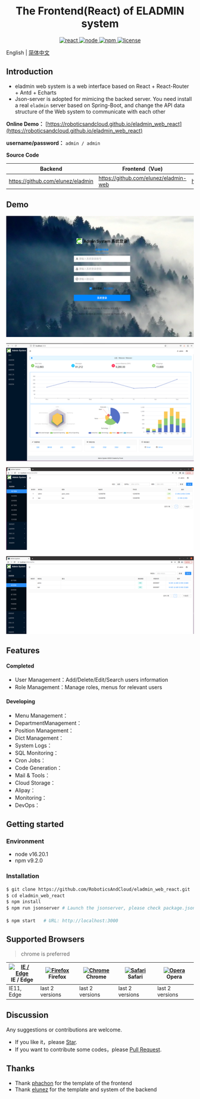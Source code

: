 <h1 style="text-align: center">The Frontend(React) of ELADMIN system </h1>

<p align="center">
  <a href="https://github.com/facebook/react/">
    <img src="https://img.shields.io/badge/react-18.1.0-brightgreen.svg" alt="react">
  </a>
  <a href="https://nodejs.org/en">
    <img src="https://img.shields.io/badge/node-16.20.1-brightgreen.svg" alt="node">
  </a>
  <a href="https://www.npmjs.com" rel="nofollow">
    <img src="https://img.shields.io/badge/npm-9.2.0-brightgreen.svg" alt="npm">
  </a>
  <a href="https://github.com/RoboticsAndCloud/eladmin_web_react/blob/main/LICENSE">
    <img src="https://img.shields.io/github/license/saltstack/salt" alt="license">
  </a>
</p>

English | [简体中文](./README.md) 

## Introduction
- eladmin web system is a web interface based on React + React-Router + Antd + Echarts 
- Json-server is adopted for mimicing the backed server. You need install a real `eladmin` server based on Spring-Boot, and change the API data structure of the Web system to communicate with each other

**Online Demo：**  [https://roboticsandcloud.github.io/eladmin_web_react](https://roboticsandcloud.github.io/eladmin_web_react)

**username/password：** `admin / admin`

**Source Code**

|   Backend  |   Frontend（Vue)  | Frontend（React) |
|--- | --- | --- |
|  https://github.com/elunez/eladmin   |  https://github.com/elunez/eladmin-web   |  https://github.com/RoboticsAndCloud/eladmin_web_react   

## Demo

<div align="center">
  
![](./docs/imgs/login1.jpg)

![](./docs/imgs/login.png)

![](./docs/imgs/account_list.png)

![](./docs/imgs/account_add.png)

</div>

## Features

#### Completed
- User Management：Add/Delete/Edit/Search users information 
- Role Management：Manage roles, menus for relevant users 

#### Developing
- Menu Management：
- DepartmentManagement：
- Position Management：
- Dict Management：
- System Logs：
- SQL Monitoring：
- Cron Jobs：
- Code Generation：
- Mail & Tools：
- Cloud Storage：
- Alipay：
- Monitoring：
- DevOps：


## Getting started

### Environment
- node v16.20.1
- npm v9.2.0

### Installation

```bash
$ git clone https://github.com/RoboticsAndCloud/eladmin_web_react.git
$ cd eladmin_web_react
$ npm install
$ npm run jsonserver # Launch the jsonserver, please check package.json for more details,"jsonserver": "json-server --watch db.json --host 10.227.96.160 --port 3004 --routes routes.json"

$ npm start   # URL: http://localhost:3000
```

## Supported Browsers

>  chrome is preferred

| [<img src="https://raw.githubusercontent.com/alrra/browser-logos/master/src/edge/edge_48x48.png" alt="IE / Edge" width="24px" height="24px" />](http://godban.github.io/browsers-support-badges/)</br>IE / Edge | [<img src="https://raw.githubusercontent.com/alrra/browser-logos/master/src/firefox/firefox_48x48.png" alt="Firefox" width="24px" height="24px" />](http://godban.github.io/browsers-support-badges/)</br>Firefox | [<img src="https://raw.githubusercontent.com/alrra/browser-logos/master/src/chrome/chrome_48x48.png" alt="Chrome" width="24px" height="24px" />](http://godban.github.io/browsers-support-badges/)</br>Chrome | [<img src="https://raw.githubusercontent.com/alrra/browser-logos/master/src/safari/safari_48x48.png" alt="Safari" width="24px" height="24px" />](http://godban.github.io/browsers-support-badges/)</br>Safari | [<img src="https://raw.githubusercontent.com/alrra/browser-logos/master/src/opera/opera_48x48.png" alt="Opera" width="24px" height="24px" />](http://godban.github.io/browsers-support-badges/)</br>Opera |
| --- | --- | --- | --- | --- |
| IE11, Edge | last 2 versions | last 2 versions | last 2 versions | last 2 versions |

## Discussion

Any suggestions or contributions are welcome.

- If you like it，please [Star](https://github.com/RoboticsAndCloud/eladmin_web_react.git).
- If you want to contribute some codes，please [Pull Request](https://github.com/RoboticsAndCloud/eladmin_web_react/pulls).

## Thanks

- Thank [phachon](https://github.com/phachon/ailu-admin) for the template of the frontend
- Thank [elunez](https://github.com/elunez/eladmin) for the template and system of the backend
